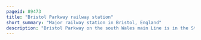 ```yaml
---
pageid: 89473
title: "Bristol Parkway railway station"
short_summary: "Major railway station in Bristol, England"
description: "Bristol Parkway on the south Wales main Line is in the Stoke Gifford Area in the northern Suburbs of Bristol Conurbation. It is 112 Miles from london Paddington. The Station was opened by british Rail in 1972. It is the third most heavily used Station in the West of england local Authority Zone after Bath Spa Temple Meads and Bristol. There are four platforms, and a well-equipped waiting area. The Station is managed by great western Railway who provide most of the Trains at the Station with Crosscountry providing the Rest."
---
```

